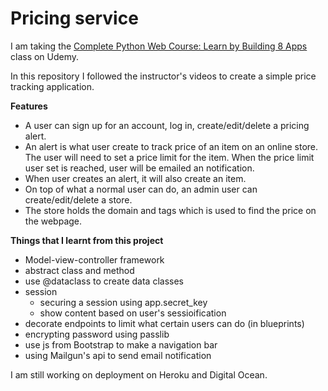 # Pricing service
I am taking the [Complete Python Web Course: Learn by Building 8 Apps](https://www.udemy.com/course/the-complete-python-web-course-learn-by-building-8-apps/) class on Udemy. 

In this repository I followed the instructor's videos to create a simple price tracking application.

**Features**  
- A user can sign up for an account, log in, create/edit/delete a pricing alert.  
- An alert is what user create to track price of an item on an online store. The user will need to set a price limit for the item. When the price limit user set is reached, user will be emailed an notification. 
- When user creates an alert, it will also create an item.
- On top of what a normal user can do, an admin user can create/edit/delete a store. 
- The store holds the domain and tags which is used to find the price on the webpage.

**Things that I learnt from this project**  
- Model-view-controller framework  
- abstract class and method  
- use @dataclass to create data classes
- session  
  - securing a session using app.secret_key  
  - show content based on user's sessioification  
- decorate endpoints to limit what certain users can do (in blueprints)    
- encrypting password using passlib  
- use js from Bootstrap to make a navigation bar  
- using Mailgun's api to send email notification  

I am still working on deployment on Heroku and Digital Ocean.  

